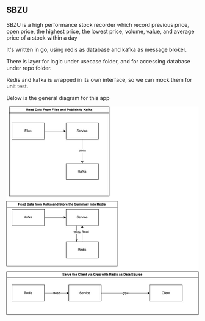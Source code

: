 ## SBZU

SBZU is a high performance stock recorder which record previous price, open price, the highest price, the lowest price, volume, value, and average price of a stock within a day

It's written in go, using redis as database and kafka as message broker.

There is layer for logic under usecase folder, and for accessing database under repo folder.

Redis and kafka is wrapped in its own interface, so we can mock them for unit test.

Below is the general diagram for this app

![alt text](sbzu.jpg)
